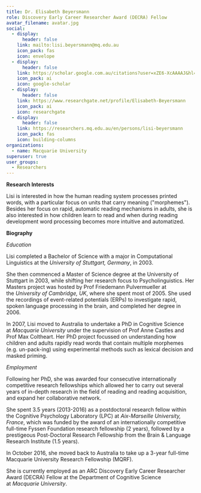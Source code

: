 ```yaml
---
title: Dr. Elisabeth Beyersmann
role: Discovery Early Career Researcher Award (DECRA) Fellow
avatar_filename: avatar.jpg
social:
  - display:
      header: false
    link: mailto:lisi.beyersmann@mq.edu.au
    icon_pack: fas
    icon: envelope
  - display:
      header: false
    link: https://scholar.google.com.au/citations?user=xZE6-XcAAAAJ&hl=en
    icon_pack: ai
    icon: google-scholar
  - display:
      header: false
    link: https://www.researchgate.net/profile/Elisabeth-Beyersmann
    icon_pack: ai
    icon: researchgate
  - display:
      header: false
    link: https://researchers.mq.edu.au/en/persons/lisi-beyersmann
    icon_pack: fas
    icon: building-columns
organizations:
  - name: Macquarie University
superuser: true
user_groups:
  - Researchers
---
```

**R﻿esearch Interests**

Lisi is interested in how the human reading system processes printed words, with a particular focus on units that carry meaning ("morphemes"). Besides her focus on rapid, automatic reading mechanisms in adults, she is also interested in how children learn to read and when during reading development word processing becomes more intuitive and automatized.

**B﻿iography**

*E﻿ducation*

Lisi completed a Bachelor of Science with a major in Computational Linguistics at the *University of Stuttgart, Germany*, in 2003.

She then commenced a Master of Science degree at the University of Stuttgart in 2003, while shifting her research focus to Psycholinguistics. Her Masters project was hosted by Prof Friedemann Pulvermueller at the *University of Cambridge, UK*, where she spent most of 2005. She used the recordings of event-related potentials (ERPs) to investigate rapid, spoken language processing in the brain, and completed her degree in 2006.

In 2007, Lisi moved to Australia to undertake a PhD in Cognitive Science at *Macquarie University* under the supervision of Prof Anne Castles and Prof Max Coltheart. Her PhD project focussed on understanding how children and adults rapidly read words that contain multiple morphemes (e.g. un-pack-ing) using experimental methods such as lexical decision and masked priming.

*E﻿mployment*

Following her PhD, she was awarded four consecutive internationally competitive research fellowships which allowed her to carry out several years of in-depth research in the field of reading and reading acquisition, and expand her collaborative network.

She spent 3.5 years (2013-2016) as a postdoctoral research fellow within the Cognitive Psychology Laboratory (LPC) at *Aix-Marseille University, France*, which was funded by the award of an internationally competitive full-time Fyssen Foundation research fellowship (2 years), followed by a prestigeous Post-Doctoral Research Fellowship from the Brain & Language Research Institute (1.5 years).

In October 2016, she moved back to Australia to take up a 3-year full-time Macquarie University Research Fellowship (MQRF).

She is currently employed as an ARC Discovery Early Career Researcher Award (DECRA) Fellow at the Department of Cognitive Science at *Macquarie University*.